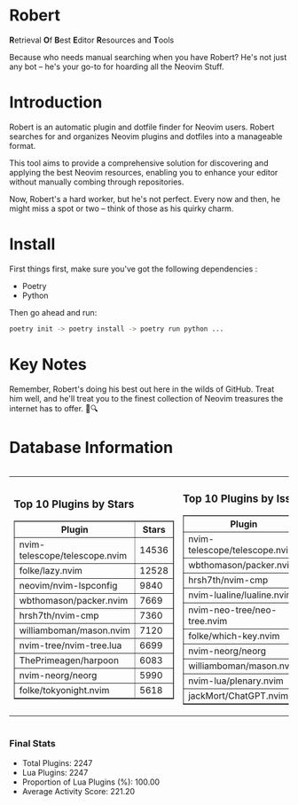 # Robert

**R**etrieval
**O**f
**B**est
**E**ditor
**R**esources and
**T**ools

Because who needs manual searching when you have Robert?
He's not just any bot – he's your go-to for hoarding all the Neovim Stuff.

# Introduction
Robert is an automatic plugin and dotfile finder for Neovim users. Robert searches for and organizes Neovim plugins and dotfiles into a manageable format.

This tool aims to provide a comprehensive solution for discovering and applying the best Neovim resources, enabling you to enhance your editor without manually combing through repositories.

Now, Robert's a hard worker, but he's not perfect. Every now and then, he might miss a spot or two – think of those as his quirky charm. 

# Install
 First things first, make sure you've got the following dependencies :
  - Poetry 
  - Python 

Then go ahead and run:

```bash
poetry init -> poetry install -> poetry run python ...
```
# Key Notes

Remember, Robert's doing his best out here in the wilds of GitHub. Treat him well, and he'll treat you to the finest collection of Neovim treasures the internet has to offer. 🎩🔍


# Database Information

<div style='display:flex;flex-direction:row;justify-content:space-between;'><table><tr><td><h3>Top 10 Plugins by Stars</h3><table border="1"><tr><th>Plugin</th><th>Stars</th></tr><tr><td>nvim-telescope/telescope.nvim</td><td>14536</td></tr><tr><td>folke/lazy.nvim</td><td>12528</td></tr><tr><td>neovim/nvim-lspconfig</td><td>9840</td></tr><tr><td>wbthomason/packer.nvim</td><td>7669</td></tr><tr><td>hrsh7th/nvim-cmp</td><td>7360</td></tr><tr><td>williamboman/mason.nvim</td><td>7120</td></tr><tr><td>nvim-tree/nvim-tree.lua</td><td>6699</td></tr><tr><td>ThePrimeagen/harpoon</td><td>6083</td></tr><tr><td>nvim-neorg/neorg</td><td>5990</td></tr><tr><td>folke/tokyonight.nvim</td><td>5618</td></tr></table></td><td><h3>Top 10 Plugins by Issues</h3><table border="1"><tr><th>Plugin</th><th>Issues</th></tr><tr><td>nvim-telescope/telescope.nvim</td><td>336</td></tr><tr><td>wbthomason/packer.nvim</td><td>306</td></tr><tr><td>hrsh7th/nvim-cmp</td><td>250</td></tr><tr><td>nvim-lualine/lualine.nvim</td><td>213</td></tr><tr><td>nvim-neo-tree/neo-tree.nvim</td><td>186</td></tr><tr><td>folke/which-key.nvim</td><td>171</td></tr><tr><td>nvim-neorg/neorg</td><td>165</td></tr><tr><td>williamboman/mason.nvim</td><td>163</td></tr><tr><td>nvim-lua/plenary.nvim</td><td>125</td></tr><tr><td>jackMort/ChatGPT.nvim</td><td>105</td></tr></table></td><td><h3>Top 10 Plugins by Forks</h3><table border="1"><tr><th>Plugin</th><th>Forks</th></tr><tr><td>neovim/nvim-lspconfig</td><td>2025</td></tr><tr><td>nvim-telescope/telescope.nvim</td><td>799</td></tr><tr><td>nvim-tree/nvim-tree.lua</td><td>598</td></tr><tr><td>nvim-lualine/lualine.nvim</td><td>452</td></tr><tr><td>folke/tokyonight.nvim</td><td>367</td></tr><tr><td>hrsh7th/nvim-cmp</td><td>366</td></tr><tr><td>ThePrimeagen/harpoon</td><td>347</td></tr><tr><td>jackMort/ChatGPT.nvim</td><td>304</td></tr><tr><td>folke/lazy.nvim</td><td>299</td></tr><tr><td>nvimdev/lspsaga.nvim</td><td>285</td></tr></table></td></tr></table></div>

### Final Stats
- Total Plugins: 2247
- Lua Plugins: 2247
- Proportion of Lua Plugins (%): 100.00
- Average Activity Score: 221.20
